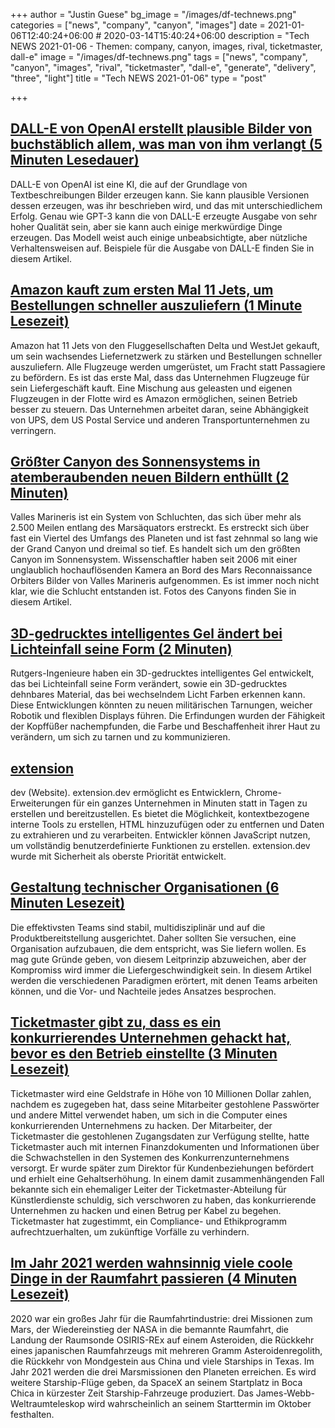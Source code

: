 +++
author = "Justin Guese"
bg_image = "/images/df-technews.png"
categories = ["news", "company", "canyon", "images"]
date = 2021-01-06T12:40:24+06:00 # 2020-03-14T15:40:24+06:00
description = "Tech NEWS 2021-01-06 - Themen: company, canyon, images, rival, ticketmaster, dall-e"
image = "/images/df-technews.png"
tags = ["news", "company", "canyon", "images", "rival", "ticketmaster", "dall-e", "generate", "delivery", "three", "light"]
title = "Tech NEWS 2021-01-06"
type = "post"

+++

## [DALL-E von OpenAI erstellt plausible Bilder von buchstäblich allem, was man von ihm verlangt (5 Minuten Lesedauer)](https://techcrunch.com/2021/01/05/openais-dall-e-creates-plausible-images-of-literally-anything-you-ask-it-to//1/01000176d7615b78-4c50fe91-815c-4420-815e-be16f096c0dc-000000/hG-TzaQBu-1QmJRgNxuyhyM4tF3WzplbdQI_-Uvp1Ms=174)

 DALL-E von OpenAI ist eine KI, die auf der Grundlage von Textbeschreibungen Bilder erzeugen kann. Sie kann plausible Versionen dessen erzeugen, was ihr beschrieben wird, und das mit unterschiedlichem Erfolg. Genau wie GPT-3 kann die von DALL-E erzeugte Ausgabe von sehr hoher Qualität sein, aber sie kann auch einige merkwürdige Dinge erzeugen. Das Modell weist auch einige unbeabsichtigte, aber nützliche Verhaltensweisen auf. Beispiele für die Ausgabe von DALL-E finden Sie in diesem Artikel.

## [Amazon kauft zum ersten Mal 11 Jets, um Bestellungen schneller auszuliefern (1 Minute Lesezeit)](https://apnews.com/article/sports-nfl-football-new-york-jets-17f74a62c2e12f5ecf41234df10bd4ab/1/01000176d7615b78-4c50fe91-815c-4420-815e-be16f096c0dc-000000/lSaNl2WLXQpJn-gscaiQHLvf1ypxIAzEc4TAUrhsRsI=174)

 Amazon hat 11 Jets von den Fluggesellschaften Delta und WestJet gekauft, um sein wachsendes Liefernetzwerk zu stärken und Bestellungen schneller auszuliefern. Alle Flugzeuge werden umgerüstet, um Fracht statt Passagiere zu befördern. Es ist das erste Mal, dass das Unternehmen Flugzeuge für sein Liefergeschäft kauft. Eine Mischung aus geleasten und eigenen Flugzeugen in der Flotte wird es Amazon ermöglichen, seinen Betrieb besser zu steuern. Das Unternehmen arbeitet daran, seine Abhängigkeit von UPS, dem US Postal Service und anderen Transportunternehmen zu verringern.

## [Größter Canyon des Sonnensystems in atemberaubenden neuen Bildern enthüllt (2 Minuten)](https://www.livescience.com/mars-deepest-canyon-in-solar-system.html/1/01000176d7615b78-4c50fe91-815c-4420-815e-be16f096c0dc-000000/3dsLyv64Ylb_ObtID20S_TZMWnMnlPllt4LimfqWDBE=174)

 Valles Marineris ist ein System von Schluchten, das sich über mehr als 2.500 Meilen entlang des Marsäquators erstreckt. Es erstreckt sich über fast ein Viertel des Umfangs des Planeten und ist fast zehnmal so lang wie der Grand Canyon und dreimal so tief. Es handelt sich um den größten Canyon im Sonnensystem. Wissenschaftler haben seit 2006 mit einer unglaublich hochauflösenden Kamera an Bord des Mars Reconnaissance Orbiters Bilder von Valles Marineris aufgenommen. Es ist immer noch nicht klar, wie die Schlucht entstanden ist. Fotos des Canyons finden Sie in diesem Artikel.

## [3D-gedrucktes intelligentes Gel ändert bei Lichteinfall seine Form (2 Minuten)](https://www.rutgers.edu/news/3d-printed-smart-gel-changes-shape-when-exposed-light/1/01000176d7615b78-4c50fe91-815c-4420-815e-be16f096c0dc-000000/JXs9H-owDEgLtjJZ2HJbS4dklum2s0IpuuR4id5aqJM=174)

 Rutgers-Ingenieure haben ein 3D-gedrucktes intelligentes Gel entwickelt, das bei Lichteinfall seine Form verändert, sowie ein 3D-gedrucktes dehnbares Material, das bei wechselndem Licht Farben erkennen kann. Diese Entwicklungen könnten zu neuen militärischen Tarnungen, weicher Robotik und flexiblen Displays führen. Die Erfindungen wurden der Fähigkeit der Kopffüßer nachempfunden, die Farbe und Beschaffenheit ihrer Haut zu verändern, um sich zu tarnen und zu kommunizieren.

## [extension](https://extension.dev//1/01000176d7615b78-4c50fe91-815c-4420-815e-be16f096c0dc-000000/Df3u38KCwhG5Upr33IjUZTwk-djt0208UHx8UnOiyvw=174)

dev (Website). extension.dev ermöglicht es Entwicklern, Chrome-Erweiterungen für ein ganzes Unternehmen in Minuten statt in Tagen zu erstellen und bereitzustellen. Es bietet die Möglichkeit, kontextbezogene interne Tools zu erstellen, HTML hinzuzufügen oder zu entfernen und Daten zu extrahieren und zu verarbeiten. Entwickler können JavaScript nutzen, um vollständig benutzerdefinierte Funktionen zu erstellen. extension.dev wurde mit Sicherheit als oberste Priorität entwickelt.

## [Gestaltung technischer Organisationen (6 Minuten Lesezeit)](https://jacobian.org/2021/jan/5/designing-engineering-organizations//1/01000176d7615b78-4c50fe91-815c-4420-815e-be16f096c0dc-000000/WC8eKnMW6cFQ03bFRrvowueGuRK5yfVfbwQbzP-lo9U=174)

 Die effektivsten Teams sind stabil, multidisziplinär und auf die Produktbereitstellung ausgerichtet. Daher sollten Sie versuchen, eine Organisation aufzubauen, die dem entspricht, was Sie liefern wollen. Es mag gute Gründe geben, von diesem Leitprinzip abzuweichen, aber der Kompromiss wird immer die Liefergeschwindigkeit sein. In diesem Artikel werden die verschiedenen Paradigmen erörtert, mit denen Teams arbeiten können, und die Vor- und Nachteile jedes Ansatzes besprochen.

## [Ticketmaster gibt zu, dass es ein konkurrierendes Unternehmen gehackt hat, bevor es den Betrieb einstellte (3 Minuten Lesezeit)](https://arstechnica.com/information-technology/2021/01/ticketmaster-pays-10-million-criminal-fine-for-hacking-a-rival-company//1/01000176d7615b78-4c50fe91-815c-4420-815e-be16f096c0dc-000000/JNzYBFxL3AbHqCtQmUmQGafTqzfmluVWozY5ysE9sNI=174)

 Ticketmaster wird eine Geldstrafe in Höhe von 10 Millionen Dollar zahlen, nachdem es zugegeben hat, dass seine Mitarbeiter gestohlene Passwörter und andere Mittel verwendet haben, um sich in die Computer eines konkurrierenden Unternehmens zu hacken. Der Mitarbeiter, der Ticketmaster die gestohlenen Zugangsdaten zur Verfügung stellte, hatte Ticketmaster auch mit internen Finanzdokumenten und Informationen über die Schwachstellen in den Systemen des Konkurrenzunternehmens versorgt. Er wurde später zum Direktor für Kundenbeziehungen befördert und erhielt eine Gehaltserhöhung. In einem damit zusammenhängenden Fall bekannte sich ein ehemaliger Leiter der Ticketmaster-Abteilung für Künstlerdienste schuldig, sich verschworen zu haben, das konkurrierende Unternehmen zu hacken und einen Betrug per Kabel zu begehen. Ticketmaster hat zugestimmt, ein Compliance- und Ethikprogramm aufrechtzuerhalten, um zukünftige Vorfälle zu verhindern.

## [Im Jahr 2021 werden wahnsinnig viele coole Dinge in der Raumfahrt passieren (4 Minuten Lesezeit)](https://arstechnica.com/science/2021/01/there-are-an-insane-amount-of-cool-space-things-happening-in-2021//1/01000176d7615b78-4c50fe91-815c-4420-815e-be16f096c0dc-000000/BB-yEH3b8kkNjv7GLzSEKPIXj1O1_jdtDpKddAq3HaA=174)

 2020 war ein großes Jahr für die Raumfahrtindustrie: drei Missionen zum Mars, der Wiedereinstieg der NASA in die bemannte Raumfahrt, die Landung der Raumsonde OSIRIS-REx auf einem Asteroiden, die Rückkehr eines japanischen Raumfahrzeugs mit mehreren Gramm Asteroidenregolith, die Rückkehr von Mondgestein aus China und viele Starships in Texas. Im Jahr 2021 werden die drei Marsmissionen den Planeten erreichen. Es wird weitere Starship-Flüge geben, da SpaceX an seinem Startplatz in Boca Chica in kürzester Zeit Starship-Fahrzeuge produziert. Das James-Webb-Weltraumteleskop wird wahrscheinlich an seinem Starttermin im Oktober festhalten.

